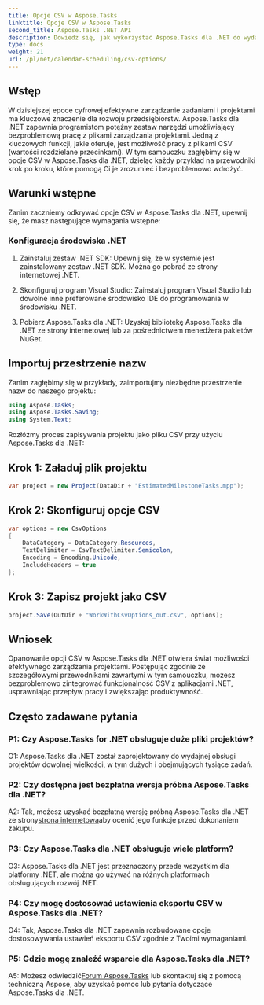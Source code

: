 ```yaml
---
title: Opcje CSV w Aspose.Tasks
linktitle: Opcje CSV w Aspose.Tasks
second_title: Aspose.Tasks .NET API
description: Dowiedz się, jak wykorzystać Aspose.Tasks dla .NET do wydajnej pracy z plikami CSV, bez wysiłku zwiększając możliwości zarządzania projektami.
type: docs
weight: 21
url: /pl/net/calendar-scheduling/csv-options/
---
```

## Wstęp

W dzisiejszej epoce cyfrowej efektywne zarządzanie zadaniami i projektami ma kluczowe znaczenie dla rozwoju przedsiębiorstw. Aspose.Tasks dla .NET zapewnia programistom potężny zestaw narzędzi umożliwiający bezproblemową pracę z plikami zarządzania projektami. Jedną z kluczowych funkcji, jakie oferuje, jest możliwość pracy z plikami CSV (wartości rozdzielane przecinkami). W tym samouczku zagłębimy się w opcje CSV w Aspose.Tasks dla .NET, dzieląc każdy przykład na przewodniki krok po kroku, które pomogą Ci je zrozumieć i bezproblemowo wdrożyć.

## Warunki wstępne

Zanim zaczniemy odkrywać opcje CSV w Aspose.Tasks dla .NET, upewnij się, że masz następujące wymagania wstępne:

### Konfiguracja środowiska .NET

1. Zainstaluj zestaw .NET SDK: Upewnij się, że w systemie jest zainstalowany zestaw .NET SDK. Można go pobrać ze strony internetowej .NET.

2. Skonfiguruj program Visual Studio: Zainstaluj program Visual Studio lub dowolne inne preferowane środowisko IDE do programowania w środowisku .NET.

3. Pobierz Aspose.Tasks dla .NET: Uzyskaj bibliotekę Aspose.Tasks dla .NET ze strony internetowej lub za pośrednictwem menedżera pakietów NuGet.

## Importuj przestrzenie nazw

Zanim zagłębimy się w przykłady, zaimportujmy niezbędne przestrzenie nazw do naszego projektu:

```csharp
using Aspose.Tasks;
using Aspose.Tasks.Saving;
using System.Text;
```

Rozłóżmy proces zapisywania projektu jako pliku CSV przy użyciu Aspose.Tasks dla .NET:

## Krok 1: Załaduj plik projektu

```csharp
var project = new Project(DataDir + "EstimatedMilestoneTasks.mpp");
```

## Krok 2: Skonfiguruj opcje CSV

```csharp
var options = new CsvOptions
{
    DataCategory = DataCategory.Resources,
    TextDelimiter = CsvTextDelimiter.Semicolon,
    Encoding = Encoding.Unicode,
    IncludeHeaders = true
};
```

## Krok 3: Zapisz projekt jako CSV

```csharp
project.Save(OutDir + "WorkWithCsvOptions_out.csv", options);
```

## Wniosek

Opanowanie opcji CSV w Aspose.Tasks dla .NET otwiera świat możliwości efektywnego zarządzania projektami. Postępując zgodnie ze szczegółowymi przewodnikami zawartymi w tym samouczku, możesz bezproblemowo zintegrować funkcjonalność CSV z aplikacjami .NET, usprawniając przepływ pracy i zwiększając produktywność.

## Często zadawane pytania

### P1: Czy Aspose.Tasks for .NET obsługuje duże pliki projektów?

O1: Aspose.Tasks dla .NET został zaprojektowany do wydajnej obsługi projektów dowolnej wielkości, w tym dużych i obejmujących tysiące zadań.

### P2: Czy dostępna jest bezpłatna wersja próbna Aspose.Tasks dla .NET?

 A2: Tak, możesz uzyskać bezpłatną wersję próbną Aspose.Tasks dla .NET ze strony[strona internetowa](https://releases.aspose.com/tasks/net/)aby ocenić jego funkcje przed dokonaniem zakupu.

### P3: Czy Aspose.Tasks dla .NET obsługuje wiele platform?

O3: Aspose.Tasks dla .NET jest przeznaczony przede wszystkim dla platformy .NET, ale można go używać na różnych platformach obsługujących rozwój .NET.

### P4: Czy mogę dostosować ustawienia eksportu CSV w Aspose.Tasks dla .NET?

O4: Tak, Aspose.Tasks dla .NET zapewnia rozbudowane opcje dostosowywania ustawień eksportu CSV zgodnie z Twoimi wymaganiami.

### P5: Gdzie mogę znaleźć wsparcie dla Aspose.Tasks dla .NET?

 A5: Możesz odwiedzić[Forum Aspose.Tasks](https://forum.aspose.com/c/tasks/15) lub skontaktuj się z pomocą techniczną Aspose, aby uzyskać pomoc lub pytania dotyczące Aspose.Tasks dla .NET.
